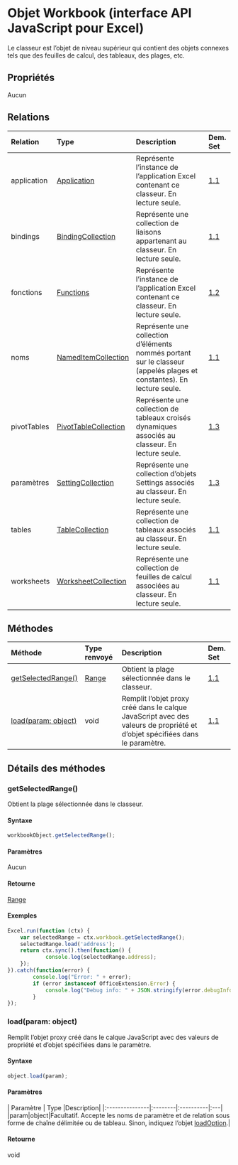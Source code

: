 # <a name="workbook-object-javascript-api-for-excel"></a>Objet Workbook (interface API JavaScript pour Excel)

Le classeur est l’objet de niveau supérieur qui contient des objets connexes tels que des feuilles de calcul, des tableaux, des plages, etc.

## <a name="properties"></a>Propriétés

Aucun

## <a name="relationships"></a>Relations
| Relation | Type   |Description| Dem. Set|
|:---------------|:--------|:----------|:----|
|application|[Application](application.md)|Représente l’instance de l’application Excel contenant ce classeur. En lecture seule.|[1.1](../requirement-sets/excel-api-requirement-sets.md)|
|bindings|[BindingCollection](bindingcollection.md)|Représente une collection de liaisons appartenant au classeur. En lecture seule.|[1.1](../requirement-sets/excel-api-requirement-sets.md)|
|fonctions|[Functions](functions.md)|Représente l’instance de l’application Excel contenant ce classeur. En lecture seule.|[1.2](../requirement-sets/excel-api-requirement-sets.md)|
|noms|[NamedItemCollection](nameditemcollection.md)|Représente une collection d’éléments nommés portant sur le classeur (appelés plages et constantes). En lecture seule.|[1.1](../requirement-sets/excel-api-requirement-sets.md)|
|pivotTables|[PivotTableCollection](pivottablecollection.md)|Représente une collection de tableaux croisés dynamiques associés au classeur. En lecture seule.|[1.3](../requirement-sets/excel-api-requirement-sets.md)|
|paramètres|[SettingCollection](settingcollection.md)|Représente une collection d’objets Settings associés au classeur. En lecture seule.|[1.3](../requirement-sets/excel-api-requirement-sets.md)|
|tables|[TableCollection](tablecollection.md)|Représente une collection de tableaux associés au classeur. En lecture seule.|[1.1](../requirement-sets/excel-api-requirement-sets.md)|
|worksheets|[WorksheetCollection](worksheetcollection.md)|Représente une collection de feuilles de calcul associées au classeur. En lecture seule.|[1.1](../requirement-sets/excel-api-requirement-sets.md)|

## <a name="methods"></a>Méthodes

| Méthode           | Type renvoyé    |Description| Dem. Set|
|:---------------|:--------|:----------|:----|
|[getSelectedRange()](#getselectedrange)|[Range](range.md)|Obtient la plage sélectionnée dans le classeur.|[1.1](../requirement-sets/excel-api-requirement-sets.md)|
|[load(param: object)](#loadparam-object)|void|Remplit l’objet proxy créé dans le calque JavaScript avec des valeurs de propriété et d’objet spécifiées dans le paramètre.|[1.1](../requirement-sets/excel-api-requirement-sets.md)|

## <a name="method-details"></a>Détails des méthodes


### <a name="getselectedrange"></a>getSelectedRange()
Obtient la plage sélectionnée dans le classeur.

#### <a name="syntax"></a>Syntaxe
```js
workbookObject.getSelectedRange();
```

#### <a name="parameters"></a>Paramètres
Aucun

#### <a name="returns"></a>Retourne
[Range](range.md)

#### <a name="examples"></a>Exemples

```js
Excel.run(function (ctx) { 
    var selectedRange = ctx.workbook.getSelectedRange();
    selectedRange.load('address');
    return ctx.sync().then(function() {
            console.log(selectedRange.address);
    });
}).catch(function(error) {
        console.log("Error: " + error);
        if (error instanceof OfficeExtension.Error) {
            console.log("Debug info: " + JSON.stringify(error.debugInfo));
        }
});
```
### <a name="loadparam-object"></a>load(param: object)
Remplit l’objet proxy créé dans le calque JavaScript avec des valeurs de propriété et d’objet spécifiées dans le paramètre.

#### <a name="syntax"></a>Syntaxe
```js
object.load(param);
```

#### <a name="parameters"></a>Paramètres
| Paramètre    | Type   |Description|
|:---------------|:--------|:----------|:---|
|param|object|Facultatif. Accepte les noms de paramètre et de relation sous forme de chaîne délimitée ou de tableau. Sinon, indiquez l’objet [loadOption](loadoption.md).|

#### <a name="returns"></a>Retourne
void
